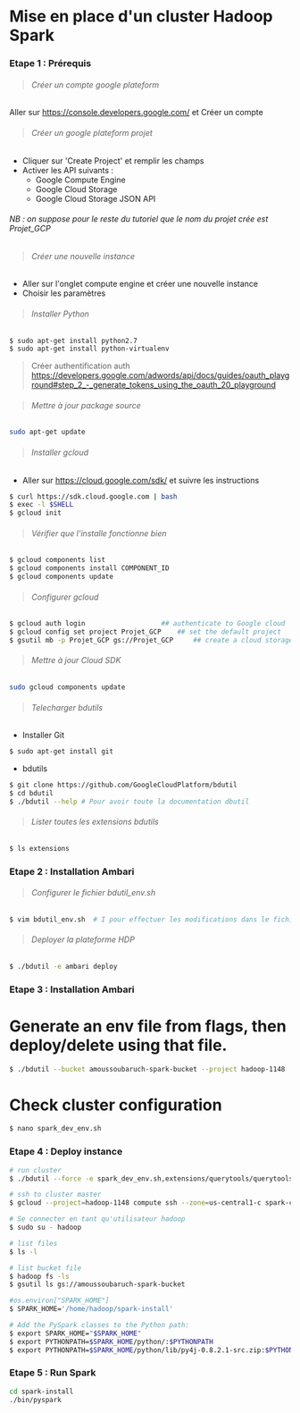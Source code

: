 # Mise en place d'un cluster Hadoop Spark 

### Etape 1 : Prérequis

> ###### Créer un compte google plateform 

Aller sur https://console.developers.google.com/ et Créer un compte 

> ###### Créer un google plateform projet

- Cliquer sur 'Create Project' et remplir les champs
- Activer les API suivants :
  - Google Compute Engine
  - Google Cloud Storage
  - Google Cloud Storage JSON API 

###### NB : on suppose pour le reste du tutoriel que le nom du projet crée est Projet_GCP

> ###### Créer une nouvelle instance

- Aller sur l'onglet compute engine et créer une nouvelle instance
- Choisir les paramètres 

> ###### Installer Python

```sh
$ sudo apt-get install python2.7
$ sudo apt-get install python-virtualenv
```
> Créer authentification auth 
 https://developers.google.com/adwords/api/docs/guides/oauth_playground#step_2_-_generate_tokens_using_the_oauth_20_playground

> ###### Mettre à jour package source
```sh
sudo apt-get update
```

> ###### Installer gcloud

  * Aller sur https://cloud.google.com/sdk/ et suivre les instructions

```sh
$ curl https://sdk.cloud.google.com | bash
$ exec -l $SHELL
$ gcloud init
```
> ###### Vérifier que l'installe fonctionne bien 

```sh
$ gcloud components list
$ gcloud components install COMPONENT_ID
$ gcloud components update
```
> ###### Configurer gcloud
```sh
$ gcloud auth login                   ## authenticate to Google cloud 
$ gcloud config set project Projet_GCP    ## set the default project
$ gsutil mb -p Projet_GCP gs://Projet_GCP     ## create a cloud storage bucket

```
> ###### Mettre à jour  Cloud SDK

```sh
sudo gcloud components update
```

> ###### Telecharger bdutils

  * Installer Git
```sh
$ sudo apt-get install git
```
 * bdutils
```sh
$ git clone https://github.com/GoogleCloudPlatform/bdutil
$ cd bdutil
$ ./bdutil --help # Pour avoir toute la documentation dbutil
```
> ###### Lister toutes les extensions bdutils
```sh
$ ls extensions
```

### Etape 2 : Installation Ambari

> ###### Configurer le fichier bdutil_env.sh
```sh
$ vim bdutil_env.sh  # I pour effectuer les modifications dans le fichier, ensuite echap puis :wq pour enregistrer et quitter
```

> ###### Deployer la plateforme HDP 
```sh
$ ./bdutil -e ambari deploy
```

### Etape 3 : Installation Ambari
# Generate an env file from flags, then deploy/delete using that file.
```sh
$ ./bdutil --bucket amoussoubaruch-spark-bucket --project hadoop-1148  --default_fs gs --machine_type n1-standard-1 --force --zone us-central1-c --num_workers 5 --prefix spark-cluster --verbose generate_config spark_dev_env.sh
```

# Check cluster configuration
```sh
$ nano spark_dev_env.sh
```
### Etape 4 : Deploy instance

```sh
# run cluster
$ ./bdutil --force -e spark_dev_env.sh,extensions/querytools/querytools_env.sh,extensions/spark/spark_env.sh deploy

# ssh to cluster master
$ gcloud --project=hadoop-1148 compute ssh --zone=us-central1-c spark-cluster-m

# Se connecter en tant qu'utilisateur hadoop
$ sudo su - hadoop

# list files
$ ls -l

# list bucket file
$ hadoop fs -ls
$ gsutil ls gs://amoussoubaruch-spark-bucket

#os.environ["SPARK_HOME"]
$ SPARK_HOME='/home/hadoop/spark-install'

# Add the PySpark classes to the Python path:
$ export SPARK_HOME="$SPARK_HOME"
$ export PYTHONPATH=$SPARK_HOME/python/:$PYTHONPATH
$ export PYTHONPATH=$SPARK_HOME/python/lib/py4j-0.8.2.1-src.zip:$PYTHONPATH
```

### Etape 5 : Run Spark
```sh
cd spark-install
./bin/pyspark
```












